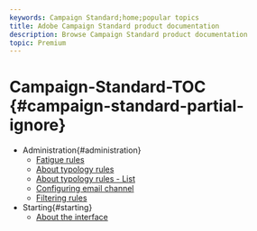```yaml
---
keywords: Campaign Standard;home;popular topics
title: Adobe Campaign Standard product documentation
description: Browse Campaign Standard product documentation
topic: Premium
---
```


# Campaign-Standard-TOC {#campaign-standard-partial-ignore}

+ Administration{#administration}
  + [Fatigue rules](sending/using/fatigue-rules.md)
  + [About typology rules](sending/using/about-typology-rules.md)
  + [About typology rules - List](sending/using/about-typology-rules.md#typology-rules)
  + [Configuring email channel](administration/using/configuring-email-channel.md)
  + [Filtering rules](sending/using/filtering-rules.md)
+ Starting{#starting}
  + [About the interface](start/using/about-the-interface.md)
